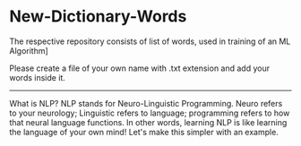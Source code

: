 # New-Dictionary-Words
The respective repository consists of list of words, used in training of an ML Algorithm]


Please create a file of your own name with .txt extension and add your words inside it.


-------------------------------------------------------------------------------------------------------------------------

What is NLP?
NLP stands for Neuro-Linguistic Programming. Neuro refers to your neurology; Linguistic refers to language; programming refers to how that neural language functions. In other words, learning NLP is like learning the language of your own mind! Let's make this simpler with an example.
